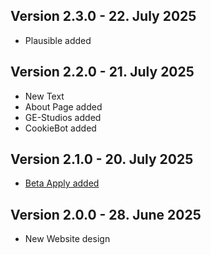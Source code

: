 ## Version 2.3.0 - 22. July 2025
- Plausible added

## Version 2.2.0 - 21. July 2025
- New Text
- About Page added
- GE-Studios added
- CookieBot added

## Version 2.1.0 - 20. July 2025
- [Beta Apply added](/beta/apply/index.php)

## Version 2.0.0 - 28. June 2025
- New Website design